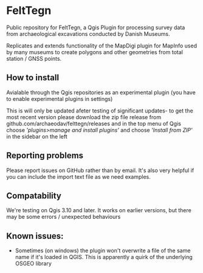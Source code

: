 # FeltTegn
Public repository for FeltTegn, a Qgis Plugin for processing survey data from archaeological excavations conducted by Danish Museums.

Replicates and extends functionality of the MapDigi plugin for MapInfo used by many museums to create polygons and other geometries from total station / GNSS points.

## How to install
Avialable through the Qgis repositories as an experimental plugin (you have to enable experimental plugins in settings)

This is will only be updated afeter testing of significant updates- to get the most recent version please download the zip file release from github.com/archaeodav/felttegn/releases and in the top menu of Qgis choose *'plugins>manage and install plugins'* and choose *'Install from ZIP'* in the sidebar on the left


## Reporting problems
Please report issues on GitHub rather than by email. It's also very helpful if you can include the import text file as we need examples.

## Compatability 
We're testing on Qgis 3.10 and later. It works on earlier versions, but there may be some errors / unexpected behaviours

## Known issues:
 - Sometimes (on windows) the plugin won't overwrite a file of the same name if it's loaded in QGIS. This is apparently a quirk of the underlying OSGEO library
 
